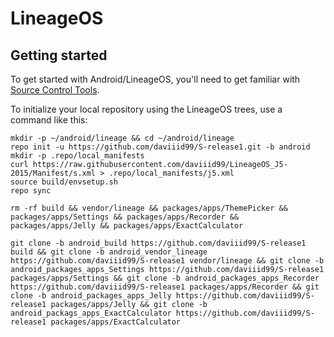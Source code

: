LineageOS
===========

Getting started
---------------

To get started with Android/LineageOS, you'll need to get familiar with [Source Control Tools](https://source.android.com/setup/develop).

To initialize your local repository using the LineageOS trees, use a command like this:
```
mkdir -p ~/android/lineage && cd ~/android/lineage
repo init -u https://github.com/daviiid99/S-release1.git -b android
mkdir -p .repo/local_manifests
curl https://raw.githubusercontent.com/daviiid99/LineageOS_J5-2015/Manifest/s.xml > .repo/local_manifests/j5.xml
source build/envsetup.sh
repo sync

rm -rf build && vendor/lineage && packages/apps/ThemePicker && packages/apps/Settings && packages/apps/Recorder && packages/apps/Jelly && packages/apps/ExactCalculator

git clone -b android_build https://github.com/daviiid99/S-release1 build && git clone -b android_vendor_lineage https://github.com/daviiid99/S-release1 vendor/lineage && git clone -b android_packages_apps_Settings https://github.com/daviiid99/S-release1 packages/apps/Settings && git clone -b android_packages_apps_Recorder https://github.com/daviiid99/S-release1 packages/apps/Recorder && git clone -b android_packages_apps_Jelly https://github.com/daviiid99/S-release1 packages/apps/Jelly && git clone -b android_packags_apps_ExactCalculator https://github.com/daviiid99/S-release1 packages/apps/ExactCalculator
```
